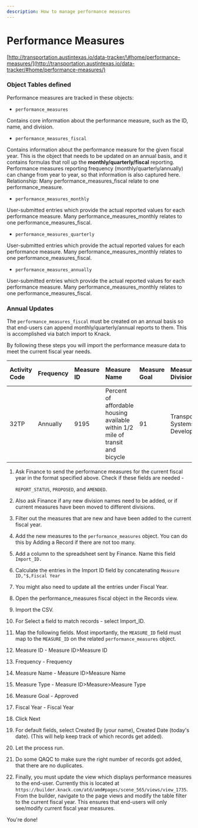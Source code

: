```yaml
---
description: How to manage performance measures
---
```


# Performance Measures

[http://transportation.austintexas.io/data-tracker/\#home/performance-measures/](http://transportation.austintexas.io/data-tracker/#home/performance-measures/)

### Object Tables defined

Performance measures are tracked in these objects:

* `performance_measures`

Contains core information about the performance measure, such as the ID, name, and division.

* `performance_measures_fiscal`

Contains information about the performance measure for the given fiscal year. This is the object that needs to be updated on an annual basis, and it contains formulas that roll up the **monthly/quarterly/fiscal** reporting. Performance measures reporting frequency \(monthly/quarterly/annually\) can change from year to year, so that information is also captured here. Relationship: Many performance\_measures\_fiscal relate to one performance\_measure.

* `performance_measures_monthly`

User-submitted entries which provide the actual reported values for each performance measure. Many performance\_measures\_monthly relates to one performance\_measures\_fiscal.

* `performance_measures_quarterly`

User-submitted entries which provide the actual reported values for each performance measure. Many performance\_measures\_monthly relates to one performance\_measures\_fiscal.

* `performance_measures_annually`

User-submitted entries which provide the actual reported values for each performance measure. Many performance\_measures\_monthly relates to one performance\_measures\_fiscal.

### Annual Updates

The `performance_measures_fiscal` must be created on an annual basis so that end-users can append monthly/quarterly/annual reports to them. This is accomplished via batch import to Knack.

By following these steps you will import the performance measure data to meet the current fiscal year needs.

| Activity Code | Frequency | Measure ID | Measure Name | Measure Goal | Measure Division | Measure Type | If the measure is new? | Fiscal Year |
| :--- | :--- | :--- | :--- | :--- | :--- | :--- | :--- | :--- |
| 32TP | Annually | 9195 | Percent of affordable housing available within 1/2 mile of transit and bicycle | 91 | Transportation Systems Development | Average | New | 2021 |

1. Ask Finance to send the performance measures for the current fiscal year in the format specified above. Check if these fields are needed - 

   `REPORT_STATUS`, `PROPOSED`, and `AMENDED`.

2. Also ask Finance if any new division names need to be added, or if current measures have been moved to different divisions.
3. Filter out the measures that are new and have been added to the current fiscal year.
4. Add the new measures to the `performance_measures` object. You can do this by Adding a Record if there are not too many.
5. Add a column to the spreadsheet sent by Finance. Name this field `Import_ID.`
6. Calculate the entries in the Import ID field by concatenating `Measure ID,"$,Fiscal Year`
7. You might also need to update all the entries under Fiscal Year.
8. Open the performance\_measures fiscal object in the Records view.
9. Import the CSV. 
10. For Select a field to match records - select Import\_ID.
11. Map the following fields. Most importantly, the `MEASURE_ID` field must map to the `MEASURE_ID` on the related `performance_measures` object.
12. Measure ID - Measure ID&gt;Measure ID
13. Frequency - Frequency
14. Measure Name - Measure ID&gt;Measure Name
15. Measure Type - Measure ID&gt;Measure&gt;Measure Type
16. Measure Goal - Approved
17. Fiscal Year - Fiscal Year
18. Click Next
19. For default fields, select Created By \(your name\), Created Date \(today's date\). \(This will help keep track of which records get added\).
20. Let the process run. 
21. Do some QAQC to make sure the right number of records got added, that there are no duplicates.
22. Finally, you must update the view which displays performance measures to the end-user. Currently this is located at `https://builder.knack.com/atd/amd#pages/scene_565/views/view_1735`. From the builder, navigate to the page views and modify the table filter to the current fiscal year. This ensures that end-users will only see/modify current fiscal year measures.

You're done!

